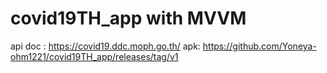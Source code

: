 # covid19TH_app with MVVM

api doc :  https://covid19.ddc.moph.go.th/
apk: https://github.com/Yoneya-ohm1221/covid19TH_app/releases/tag/v1

